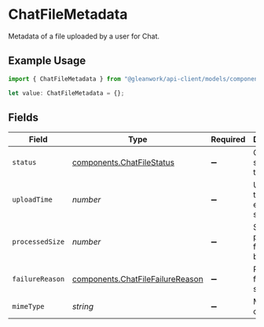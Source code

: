 # ChatFileMetadata

Metadata of a file uploaded by a user for Chat.

## Example Usage

```typescript
import { ChatFileMetadata } from "@gleanwork/api-client/models/components";

let value: ChatFileMetadata = {};
```

## Fields

| Field                                                                                | Type                                                                                 | Required                                                                             | Description                                                                          |
| ------------------------------------------------------------------------------------ | ------------------------------------------------------------------------------------ | ------------------------------------------------------------------------------------ | ------------------------------------------------------------------------------------ |
| `status`                                                                             | [components.ChatFileStatus](../../models/components/chatfilestatus.md)               | :heavy_minus_sign:                                                                   | Current status of the file.                                                          |
| `uploadTime`                                                                         | *number*                                                                             | :heavy_minus_sign:                                                                   | Upload time, in epoch seconds.                                                       |
| `processedSize`                                                                      | *number*                                                                             | :heavy_minus_sign:                                                                   | Size of the processed file in bytes.                                                 |
| `failureReason`                                                                      | [components.ChatFileFailureReason](../../models/components/chatfilefailurereason.md) | :heavy_minus_sign:                                                                   | Reason for failed status.                                                            |
| `mimeType`                                                                           | *string*                                                                             | :heavy_minus_sign:                                                                   | MIME type of the file.                                                               |